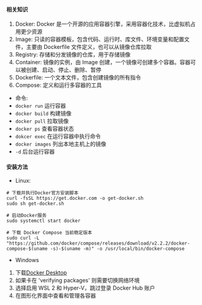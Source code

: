 #### 相关知识
1. Docker: Docker 是一个开源的应用容器引擎，采用容器化技术，比虚拟机占用更少资源
2. Image: 只读的容器模板，包含代码、运行时、库文件、环境变量和配置文件，主要由 Dockerfile 文件定义，也可以从镜像仓库拉取
3. Registry: 存储和分发镜像的仓库，用于存储镜像
4. Container: 镜像的实例，由 Image 创建，一个镜像可创建多个容器。容器可以被创建、启动、停止、删除、暂停
5. Dockerfile: 一个文本文件，包含创建镜像的所有指令
6. Compose: 定义和运行多容器的工具
- 命令: 
- `docker run` 运行容器 
- `docker build` 构建镜像
- `docker pull` 拉取镜像
- `docker ps` 查看容器状态
- `dokcer exec` 在运行容器中执行命令
- `docker images` 列出本地主机上的镜像
- `-d` 后台运行容器

#### 安装方法
- Linux:
```
# 下载并执行Docker官方安装脚本
curl -fsSL https://get.docker.com -o get-docker.sh
sudo sh get-docker.sh

# 启动Docker服务
sudo systemctl start docker

# 下载 Docker Compose 当前稳定版本
sudo curl -L "https://github.com/docker/compose/releases/download/v2.2.2/docker-compose-$(uname -s)-$(uname -m)" -o /usr/local/bin/docker-compose
```
- Windows
1. 下载[Docker Desktop]( https://docs.docker.com/desktop/install/windows-install/)
2. 如果卡在 'verifying packages' 则需要切换网络环境
3. 选择启用 WSL 2 和 Hyper-V，跳过登录 Docker Hub 账户
4. 在图形化界面中查看和管理各容器
